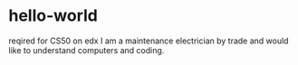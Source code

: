 # hello-world
reqired for CS50 on edx
I am a maintenance electrician by trade and would like to understand computers and coding.
